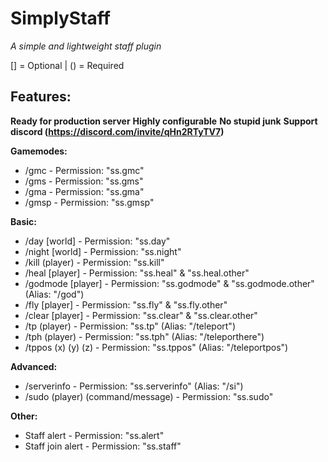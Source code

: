 # SimplyStaff
_A simple and lightweight staff plugin_

[] = Optional | () = Required

## Features:


**Ready for production server**
**Highly configurable**
**No stupid junk**
**Support discord (https://discord.com/invite/qHn2RTyTV7)**

**Gamemodes:**
- /gmc - Permission: "ss.gmc"
- /gms - Permission: "ss.gms"
- /gma - Permission: "ss.gma"
- /gmsp - Permission: "ss.gmsp"

**Basic:**
- /day [world] - Permission: "ss.day"
- /night [world] - Permission: "ss.night"
- /kill (player) - Permission: "ss.kill"
- /heal [player] - Permission: "ss.heal" & "ss.heal.other"
- /godmode [player] - Permission: "ss.godmode" & "ss.godmode.other" (Alias: "/god")
- /fly [player] - Permission: "ss.fly" & "ss.fly.other"
- /clear [player] - Permission: "ss.clear" & "ss.clear.other"
- /tp (player) - Permission: "ss.tp" (Alias: "/teleport")
- /tph (player) - Permission: "ss.tph" (Alias: "/teleporthere")
- /tppos (x) (y) (z) - Permission: "ss.tppos" (Alias: "/teleportpos")

**Advanced:**
- /serverinfo - Permission: "ss.serverinfo" (Alias: "/si")
- /sudo (player) (command/message) - Permission: "ss.sudo"
  
**Other:**
- Staff alert - Permission: "ss.alert"
- Staff join alert - Permission: "ss.staff"
